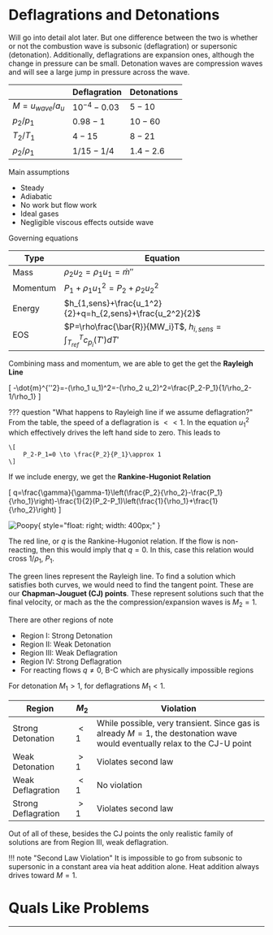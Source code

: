 # Deflagrations and Detonations

Will go into detail alot later. But one difference between the two is whether or not the combustion wave is subsonic (deflagration) or supersonic (detonation). Additionally, deflagrations are expansion ones, although the change in pressure can be small. Detonation waves are compression waves and will see a large jump in pressure across the wave.

| | Deflagration | Detonations |
| --- | --- | --- |
| $M=u_{wave}/a_u$ | $10^{-4}-0.03$ | $5-10$ |
| $p_2/p_1$ | $0.98-1$ | $10-60$ |
| $T_2/T_1$ | $4-15$ | $8-21$ |
| $\rho_2/\rho_1$ | $1/15-1/4$ | $1.4-2.6$ |

Main assumptions

- Steady
- Adiabatic
- No work but flow work
- Ideal gases
- Negligible viscous effects outside wave

Governing equations

| Type | Equation |
| --- | --- |
| Mass | $\rho_2 u_2=\rho_1 u_1=\dot{m}''$ |
| Momentum | $P_1+\rho_1 u_1^2=P_2+\rho_2 u_2^2$ |
| Energy | $h_{1,sens}+\frac{u_1^2}{2}+q=h_{2,sens}+\frac{u_2^2}{2}$ |
| EOS | $P=\rho\frac{\bar{R}}{MW_i}T$,      $h_{i,sens}=\int_{T_{ref}}^T c_{p_i}(T')dT'$ |

Combining mass and momentum, we are able to get the get the **Rayleigh Line**

\[
-\dot{m}^{''2}=-(\rho_1 u_1)^2=-(\rho_2 u_2)^2=\frac{P_2-P_1}{1/\rho_2-1/\rho_1}
\]

??? question "What happens to Rayleigh line if we assume deflagration?"
    From the table, the speed of a deflagration is $<<1$. In the equation $u_1^2$ which effectively drives the left hand side to zero. This leads to

    \[
        P_2-P_1=0 \to \frac{P_2}{P_1}\approx 1
    \]

If we include energy, we get the **Rankine-Hugoniot Relation**

\[
q=\frac{\gamma}{\gamma-1}\left(\frac{P_2}{\rho_2}-\frac{P_1}{\rho_1}\right)-\frac{1}{2}(P_2-P_1)\left(\frac{1}{\rho_1}+\frac{1}{\rho_2}\right)
\]

![Poopy](https://raw.githubusercontent.com/spaceartisan/thermo-comb-qual/refs/heads/master/docs/comb/images\detdef.png){ style="float: right; width: 400px;" }

The red line, or $q$ is the Rankine-Hugoniot relation. If the flow is non-reacting, then this would imply that $q=0$. In this, case this relation would cross $1/\rho_1$, $P_1$.

The green lines represent the Rayleigh line. To find a solution which satisfies both curves, we would need to find the tangent point. These are our **Chapman-Jouguet (CJ) points**. These represent solutions such that the final velocity, or mach as the the compression/expansion waves is $M_2=1$.

There are other regions of note

- Region I: Strong Detonation
- Region II: Weak Detonation
- Region III: Weak Deflagration
- Region IV: Strong Deflagration
- For reacting flows $q\neq0$, B-C which are physically impossible regions

For detonation $M_1>1$, for deflagrations $M_1<1$.

| Region | $M_2$ | Violation |
| --- | --- | --- |
| Strong Detonation | $<1$ | While possible, very transient. Since gas is already $M=1$, the destonation wave would eventually relax to the CJ-U point |
| Weak Detonation | $>1$ | Violates second law |
| Weak Deflagration | $<1$ | No violation |
| Strong Deflagration | $>1$ | Violates second law |

Out of all of these, besides the CJ points the only realistic family of solutions are from Region III, weak deflagration. 

!!! note "Second Law Violation"
    It is impossible to go from subsonic to supersonic in a constant area via heat addition alone. Heat addition always drives toward $M=1$.

# Quals Like Problems
---